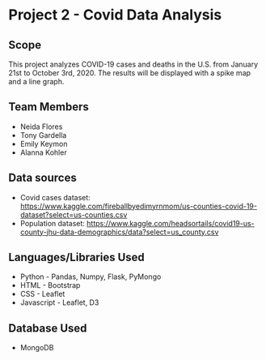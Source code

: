 # Project 2 - Covid Data Analysis
## Scope
This project analyzes COVID-19 cases and deaths in the U.S. from January 21st to October 3rd, 2020.  The results will be displayed with a spike map and a line graph. 
## Team Members
* Neida Flores
* Tony Gardella
* Emily Keymon
* Alanna Kohler
## Data sources
* Covid cases dataset:  https://www.kaggle.com/fireballbyedimyrnmom/us-counties-covid-19-dataset?select=us-counties.csv
* Population dataset:  https://www.kaggle.com/headsortails/covid19-us-county-jhu-data-demographics/data?select=us_county.csv
## Languages/Libraries Used
* Python - Pandas, Numpy, Flask, PyMongo 
* HTML - Bootstrap
* CSS - Leaflet
* Javascript - Leaflet, D3
## Database Used
* MongoDB




